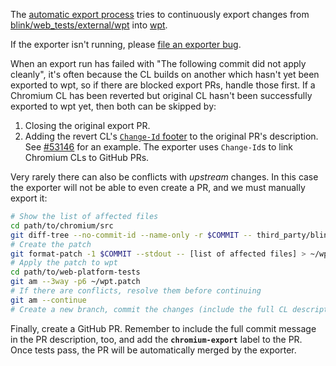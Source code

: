 The [automatic export process](https://chromium.googlesource.com/chromium/src/+/master/docs/testing/web_platform_tests.md#automatic-export-process) tries to continuously export changes from [blink/web_tests/external/wpt](https://cs.chromium.org/chromium/src/third_party/blink/web_tests/external/wpt/) into [wpt](https://github.com/web-platform-tests/wpt).

If the exporter isn't running, please [file an exporter bug](https://bugs.chromium.org/p/chromium/issues/entry?components=Blink%3EInfra&summary=[WPT%20Export]).

When an export run has failed with "The following commit did not apply cleanly", it's often because the CL builds on another which hasn't yet been exported to wpt, so if there are blocked export PRs, handle those first.
If a Chromium CL has been reverted but original CL hasn't been successfully exported to wpt yet, then both can be skipped by:
1. Closing the original export PR.
1. Adding the revert CL's [`Change-Id` footer][change-id] to the original PR's description.
   See [#53146](https://github.com/web-platform-tests/wpt/pull/53146) for an example.
   The exporter uses `Change-Id`s to link Chromium CLs to GitHub PRs.

[change-id]: https://gerrit-review.googlesource.com/Documentation/user-changeid.html

Very rarely there can also be conflicts with *upstream* changes. In this case the exporter will not be able to even create a PR, and we must manually export it:
```bash
# Show the list of affected files
cd path/to/chromium/src
git diff-tree --no-commit-id --name-only -r $COMMIT -- third_party/blink/web_tests/external/wpt | grep -vE '(-expected\.txt|/OWNERS)$' | xargs echo
# Create the patch
git format-patch -1 $COMMIT --stdout -- [list of affected files] > ~/wpt.patch
# Apply the patch to wpt
cd path/to/web-platform-tests
git am --3way -p6 ~/wpt.patch
# If there are conflicts, resolve them before continuing
git am --continue
# Create a new branch, commit the changes (include the full CL description in the commit message), and push to GitHub
```

Finally, create a GitHub PR. Remember to include the full commit message in the PR description, too, and add the **`chromium-export`** label to the PR. Once tests pass, the PR will be automatically merged by the exporter.
